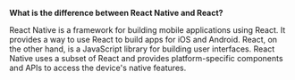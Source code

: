 **What is the difference between React Native and React?**

React Native is a framework for building mobile applications using React. It provides a way to use React to build apps for iOS and Android. React, on the other hand, is a JavaScript library for building user interfaces. React Native uses a subset of React and provides platform-specific components and APIs to access the device's native features.